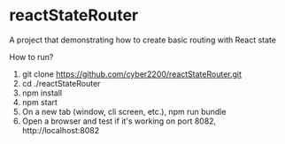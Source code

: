 # reactStateRouter
A project that demonstrating how to create basic routing with React state

How to run?
1. git clone https://github.com/cyber2200/reactStateRouter.git
2. cd ./reactStateRouter
3. npm install
4. npm start
5. On a new tab (window, cli screen, etc.), npm run bundle
6. Open a browser and test if it's working on port 8082, http://localhost:8082
